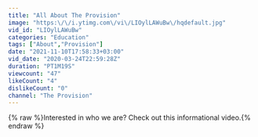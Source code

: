 ```yaml
---
title: "All About The Provision"
image: "https:\/\/i.ytimg.com\/vi\/LIOylLAWuBw\/hqdefault.jpg"
vid_id: "LIOylLAWuBw"
categories: "Education"
tags: ["About","Provision"]
date: "2021-11-10T17:58:33+03:00"
vid_date: "2020-03-24T22:59:28Z"
duration: "PT1M19S"
viewcount: "47"
likeCount: "4"
dislikeCount: "0"
channel: "The Provision"
---
```

{% raw %}Interested in who we are?  Check out this informational video.{% endraw %}
